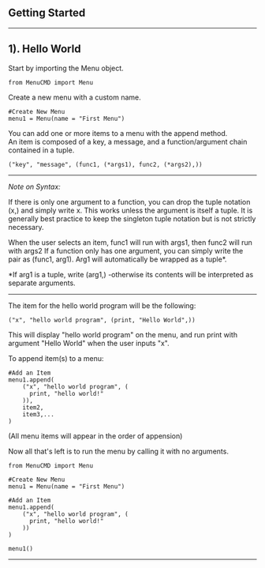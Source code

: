 

Getting Started
-
-----------------------------------------------------------------------------------------------------
1). Hello World
-

Start by importing the Menu object. 

```
from MenuCMD import Menu
```

Create a new menu with a custom name.

```
#Create New Menu
menu1 = Menu(name = "First Menu")
```

You can add one or more items to a menu with the append method.  
An item is composed of a key, a message, and a function/argument chain
contained in a tuple. 

```
("key", "message", (func1, (*args1), func2, (*args2),))
```
______________________
*Note on Syntax:*

If there is only one argument to a function, you can drop the tuple notation (x,) 
and simply write x.
This works unless the argument is itself a tuple.  It is generally best practice to
keep the singleton tuple notation but is not strictly necessary.


When the user selects an item, func1 will run with args1, then func2 will run with args2
If a function only has one argument, you can simply write the pair as (func1, arg1).
Arg1 will automatically be wrapped as a tuple*.  

*If arg1 is a tuple, write (arg1,) -otherwise its contents will be interpreted as separate arguments.
____________________________

The item for the hello world program will be the following:
```commandline
("x", "hello world program", (print, "Hello World",))
```
This will display "hello world program" on the menu, and run print with argument "Hello World"
when the user inputs "x".

To append item(s) to a menu:

```
#Add an Item
menu1.append(
    ("x", "hello world program", (
      print, "hello world!"
    )),
    item2,
    item3,...
)
```
(All menu items will appear in the order of appension)

Now all that's left is to run the menu by calling it with no arguments.

```
from MenuCMD import Menu

#Create New Menu
menu1 = Menu(name = "First Menu")

#Add an Item
menu1.append(
    ("x", "hello world program", (
      print, "hello world!"
    ))
)

menu1()
```




-----------------------------------------------------------------------------------------------------
    









